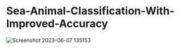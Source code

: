 # Sea-Animal-Classification-With-Improved-Accuracy

![Screenshot 2023-06-07 135153](https://github.com/unrealemon/Sea-Animal-Classification-With-Improved-Accuracy/assets/104528693/64be2f8e-1cb8-4365-a063-853a6f52d329)
